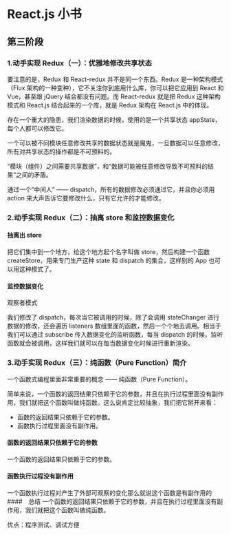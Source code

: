 # React.js 小书
## 第三阶段
### 1.动手实现 Redux（一）：优雅地修改共享状态
要注意的是，Redux 和 React-redux 并不是同一个东西。Redux 是一种架构模式（Flux 架构的一种变种），它不关注你到底用什么库，你可以把它应用到 React 和 Vue，甚至跟 jQuery 结合都没有问题。而 React-redux 就是把 Redux 这种架构模式和 React.js 结合起来的一个库，就是 Redux 架构在 React.js 中的体现。

存在一个重大的隐患，我们渲染数据的时候，使用的是一个共享状态 appState，每个人都可以修改它。

一个可以被不同模块任意修改共享的数据状态就是魔鬼，一旦数据可以任意修改，所有对共享状态的操作都是不可预料的。

“模块（组件）之间需要共享数据”，和“数据可能被任意修改导致不可预料的结果”之间的矛盾。

通过一个“中间人” —— dispatch，所有的数据修改必须通过它，并且你必须用 action 来大声告诉它要修改什么，只有它允许的才能修改。
### 2.动手实现 Redux（二）：抽离 store 和监控数据变化
#### 抽离出 store
把它们集中到一个地方，给这个地方起个名字叫做 store，然后构建一个函数 createStore，用来专门生产这种 state 和 dispatch 的集合，这样别的 App 也可以用这种模式了。
#### 监控数据变化
观察者模式

我们修改了 dispatch，每次当它被调用的时候，除了会调用 stateChanger 进行数据的修改，还会遍历 listeners 数组里面的函数，然后一个个地去调用。相当于我们可以通过 subscribe 传入数据变化的监听函数，每当 dispatch 的时候，监听函数就会被调用，这样我们就可以在每当数据变化时候进行重新渲染。
### 3.动手实现 Redux（三）：纯函数（Pure Function）简介
一个函数式编程里面非常重要的概念 —— 纯函数（Pure Function）。

简单来说，一个函数的返回结果只依赖于它的参数，并且在执行过程里面没有副作用，我们就把这个函数叫做纯函数。这么说肯定比较抽象，我们把它掰开来看：
- 函数的返回结果只依赖于它的参数。
- 函数执行过程里面没有副作用。
#### 函数的返回结果只依赖于它的参数
一个函数的返回结果只依赖于它的参数。
#### 函数执行过程没有副作用
一个函数执行过程对产生了外部可观察的变化那么就说这个函数是有副作用的
####　总结
一个函数的返回结果只依赖于它的参数，并且在执行过程里面没有副作用，我们就把这个函数叫做纯函数。

优点：程序测试、调试方便